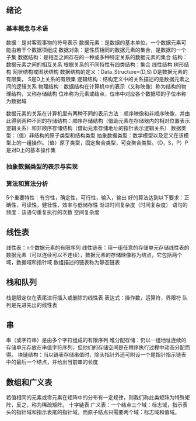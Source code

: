 ## 绪论
### 基本概念与术语
数据：是对客观事物的符号表示
数据元素：是数据的基本单位，一个数据元素可能由若干个数据项组成
数据对象：是性质相同的数据元素的集合，是数据的一个子集
数据结构：是相互之间存在的一种或多种特定关系的数据元素的集合
结构：数据元素之间的相互关系
根据关系的不同特性有四类结构：集合 线性结构 树形结构 网状结构或图状结构
数据结构的定义：Data_Structure=(D,S) D是数据元素的有限集， S是D上关系的有限集
逻辑结构：结构定义中的关系描述的是数据元素之间的逻辑关系
物理结构：数据结构在计算机中的表示（又称映像）称为结构的物理结构，又称存储结构
位串称为元素或结点，位串中对应各个数据项的子位串称为数据域

数据元素的关系在计算机里有两种不同的表示方法：顺序映像和非顺序映像，并由此得到两种不同的存储结构：顺序存储结构（借助元素在存储器内的相对位置表示逻辑关系）和非顺序存储结构（借助元素存储地址的指针表示逻辑关系）
数据类型：（值）非结构的原子类型和结构类型
抽象数据类型：数学模型以及定义在该模型上的一组操作。（值）原子类型，固定聚合类型，可变聚合类型。（D，S，P）P是对D上的基本操作集
### 抽象数据类型的表示与实现
### 算法和算法分析
5个重要特性：有穷性，确定性，可行性，输入，输出
好的算法达到以下要求：正确性，可读性，健壮性，效率与低储存性
渐进时间复杂度（时间复杂度）
语句的频度：该语句重复执行的次数
空间复杂度
## 线性表
线性表：n个数据元素的有限序列
线性链表：用一组任意的存储单元存储线性表的数据元素（可以连续可以不连续），数据元素的存储映像称为结点，它包括两个域，数据域和指针域
数组描述的链表称为静态链表
## 栈和队列
栈是限定仅在表尾进行插入或删除的线性表
表达式：操作数，运算符，界限符
队列是先进先出的线性表
## 串
串（或字符串）是由多个字符组成的有限序列
堆分配存储：仍以一组地址连续的存储单元存放在串值字符序列，但他们的存储空间是在程序执行过程中动态分配而得。
块链结构：当以链表存储串值时，除头指针外还可附设一个尾指针指示链表中的最后一个结点，并给出当前串的长度
## 数组和广义表
若值相同的元素或零元素在矩阵中的分布有一定规律，则我们称此类矩阵为特殊矩阵，反之，称为稀疏矩阵。
十字链表
广义表：一个结点三个域：标志域，指示表头的指针域和指示表尾的指针域，而原子结点只需要两个域：标志域和值域。
